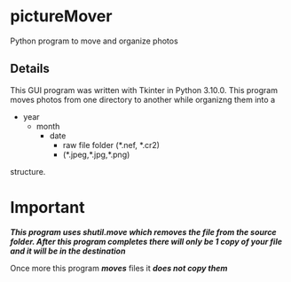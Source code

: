 # pictureMover
Python program to move and organize photos

## Details
This GUI program was written with Tkinter in Python 3.10.0. This program moves photos from one directory to another while organizng them into a 

- year
    - month
        - date
            - raw file folder (\*.nef, \*.cr2)
            - (\*.jpeg,\*.jpg,\*.png)

structure.

# Important
***This program uses shutil.move which removes the file from the source folder. After this program completes there will only be 1 copy of your file and it will be in the destination*** 

Once more this program ***moves*** files it ***does not copy them***